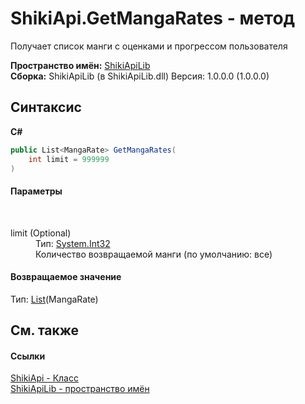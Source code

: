 # ShikiApi.GetMangaRates - метод
 

Получает список манги с оценками и прогрессом пользователя

**Пространство имён:**&nbsp;<a href="N_ShikiApiLib">ShikiApiLib</a><br />**Сборка:**&nbsp;ShikiApiLib (в ShikiApiLib.dll) Версия: 1.0.0.0 (1.0.0.0)

## Синтаксис

**C#**<br />
``` C#
public List<MangaRate> GetMangaRates(
	int limit = 999999
)
```


#### Параметры
&nbsp;<dl><dt>limit (Optional)</dt><dd>Тип:&nbsp;<a href="http://msdn2.microsoft.com/ru-ru/library/td2s409d" target="_blank">System.Int32</a><br />Количество возвращаемой манги (по умолчанию: все)</dd></dl>

#### Возвращаемое значение
Тип:&nbsp;<a href="http://msdn2.microsoft.com/ru-ru/library/6sh2ey19" target="_blank">List</a>(MangaRate)

## См. также


#### Ссылки
<a href="T_ShikiApiLib_ShikiApi">ShikiApi - Класс</a><br /><a href="N_ShikiApiLib">ShikiApiLib - пространство имён</a><br />